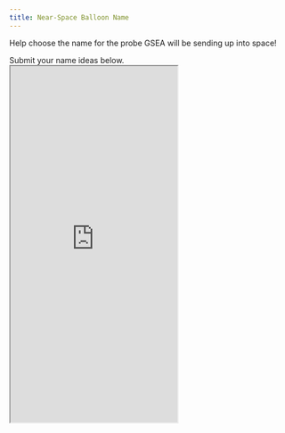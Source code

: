 ```yaml
---
title: Near-Space Balloon Name
---
```


Help choose the name for the probe GSEA will be sending up into space!
<!--END_EXCERPT--> Submit your name ideas below. 

<iframe style="height: 640px;" scrolling="no" seamless 
src="https://docs.google.com/forms/d/1tgcRNTG4zPviDQzTFECi1eccURauthWDCu_SQKHIHao/viewform">
</iframe>
